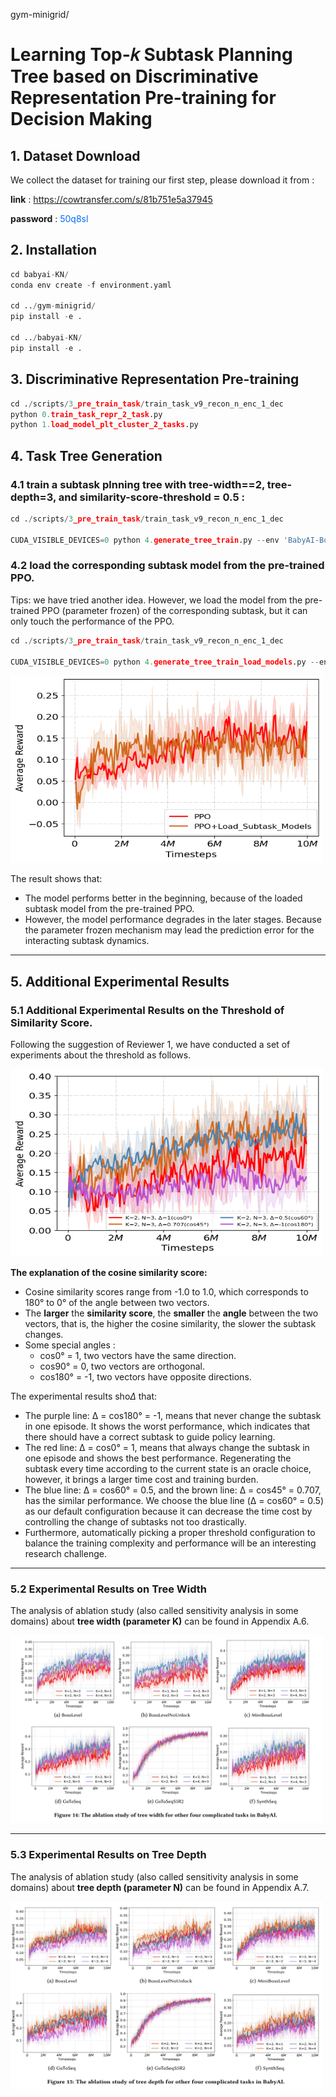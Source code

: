 gym-minigrid/

# Learning Top-𝑘 Subtask Planning Tree based on Discriminative Representation Pre-training for Decision Making

## 1. Dataset Download
We collect the dataset for training our first step, please download it from :

**link** : 
<a href="https://cowtransfer.com/s/81b751e5a37945" style="color:rgb(0,110,255);">https://cowtransfer.com/s/81b751e5a37945</a>

**password** : <font style="color:rgb(0,110,255);">50q8sl</font>

## 2. Installation

```python
cd babyai-KN/
conda env create -f environment.yaml

cd ../gym-minigrid/
pip install -e .

cd ../babyai-KN/
pip install -e . 

```


## 3. Discriminative Representation Pre-training

```python
cd ./scripts/3_pre_train_task/train_task_v9_recon_n_enc_1_dec
python 0.train_task_repr_2_task.py
python 1.load_model_plt_cluster_2_tasks.py
```


## 4. Task Tree Generation

### **4.1 train a subtask plnning tree with tree-width==2, tree-depth=3, and similarity-score-threshold = 0.5 :**

```python
cd ./scripts/3_pre_train_task/train_task_v9_recon_n_enc_1_dec

CUDA_VISIBLE_DEVICES=0 python 4.generate_tree_train.py --env 'BabyAI-BossLevel-v0' --K 2 --N 3 --sim_threshold 0.5
```

### **4.2 load the corresponding subtask model from the pre-trained PPO.**

Tips: we have tried another idea. However, we load the model from the pre-trained PPO (parameter frozen) of the corresponding subtask, but it can only touch the performance of the PPO. 


```python
cd ./scripts/3_pre_train_task/train_task_v9_recon_n_enc_1_dec

CUDA_VISIBLE_DEVICES=0 python 4.generate_tree_train_load_models.py --env 'BabyAI-BossLevel-v0' --K 2 --N 3 --sim_threshold 0.5
```

<img src="./fig/load_compare_BossLevel.png" width = "500" height = "300" >

The result shows that:
- The model performs better in the beginning, because of the loaded subtask model from the pre-trained PPO.
- However, the model performance degrades in the later stages. Because the parameter frozen mechanism may lead the prediction error for the interacting subtask dynamics.



----------------------------------------------------------------

## 5. Additional Experimental Results

### 5.1 Additional Experimental Results on the Threshold of Similarity Score.

Following the suggestion of Reviewer 1, we have conducted a set of experiments about the threshold as follows.


 <img src="./fig/threshold_compare_BossLevel.png" width = "500" height = "300" >

**The explanation of the cosine similarity score:**
- Cosine similarity scores range from -1.0 to 1.0, which corresponds to 180° to 0° of the angle between two vectors. 
- The **larger** the **similarity score**, the **smaller** the **angle** between the two vectors, that is, the higher the cosine similarity, the slower the subtask changes.
- Some special angles : 
    - cos0° = 1, two vectors have the same direction.
    - cos90° = 0, two vectors are orthogonal.
    - cos180° = -1, two vectors have opposite directions.

The experimental results sho$\Delta$ that:
- The purple line: Δ = cos180° = -1, means that never change the subtask in one episode. It shows the worst performance, which indicates that there should have a correct subtask to guide policy learning.
- The red line: Δ = cos0° = 1, means that always change the subtask in one episode and shows the best performance. Regenerating the subtask every time according to the current state is an oracle choice, however, it brings a larger time cost and training burden.
- The blue line: Δ = cos60° = 0.5, and the brown line: Δ = cos45° = 0.707, has the similar performance. We choose the blue line (Δ = cos60° = 0.5) as our default configuration because it can decrease the time cost by controlling the change of subtasks not too drastically. 
- Furthermore, automatically picking a proper threshold configuration to balance the training complexity and performance will be an interesting research challenge.

------------------------------

### 5.2 Experimental Results on Tree Width

The analysis of ablation study (also called sensitivity analysis in some domains) about **tree width (parameter K)** can be found in Appendix A.6.

 <img src="./fig/K-compare.jpeg" width = "500" height = "300" >


------------------------------

### 5.3 Experimental Results on Tree Depth

The analysis of ablation study (also called sensitivity analysis in some domains) about **tree depth (parameter N)** can be found in Appendix A.7.

 <img src="./fig/N-compare.jpeg" width = "500" height = "300" >
 











